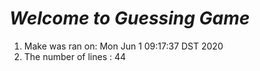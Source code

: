 # *Welcome to Guessing Game*

1. Make was ran on:
Mon Jun  1 09:17:37 DST 2020
2. The number of lines :
44

